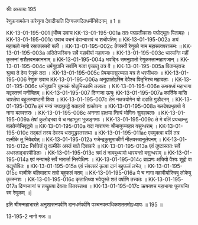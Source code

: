 श्रीः
अध्यायः 195

रेणुकनामकेन करेणुना देवादीन्प्रति दिग्गजगदितधर्मनिवेदनम् ॥ 1 ॥

KK-13-01-195-001	[भीष्म उवाच 
KK-13-01-195-001a	ततः पद्मप्रतीकाशः पद्मोद्भूतः पितामहः ।
KK-13-01-195-001c	उवाच वचनं देवान्वासवं च शचीपतिम् ॥
KK-13-01-195-002a	अयं महाबलो नागो रसातलचरो बली ।
KK-13-01-195-002c	तेजस्वी रेणुको नाम महासत्वपराक्रमः ॥
KK-13-01-195-003a	अतितेजस्विनः सर्वे महावीर्या महागजाः ।
KK-13-01-195-003c	धारयन्ति महीं कृत्स्नां सशैलवनकाननाम् ॥
KK-13-01-195-004a	भवद्भिः समनुज्ञातो रेणुकस्तान्महागजान् ।
KK-13-01-195-004c	धर्मगुह्यानि सर्वाणि गत्वा पृच्छतु तत्र वै ॥
KK-13-01-195-005a	पितामहवचः श्रुत्वा ते देवा रेणुकं तदा ।
KK-13-01-195-005c	प्रेषयामासुरव्यग्रा यत्र ते धरणीधराः ॥
KK-13-01-195-006	रेणुक उवाच 
KK-13-01-195-006a	अनुज्ञातोऽस्मि देवैश्च पितृभिश्च महाबलाः ।
KK-13-01-195-006c	धर्मगुह्यानि युष्माकं श्रोतुमिच्छामि तत्त्वतः ।
KK-13-01-195-006e	कथयध्वं महाभागा यद्वस्तत्त्वं मनीषितम् ॥
KK-13-01-195-007	दिग्गजा ऊचुः 
KK-13-01-195-007a	कार्तिके मासि चाश्लेषा बहुलस्याष्टमी शिवा ।
KK-13-01-195-007c	तेन नक्षत्रयोगेन यो ददाति गुडौदनम् ।
KK-13-01-195-007e	इमं मन्त्रं जपञ्छ्राद्धे यताहारो ह्यकोपनः ॥
KK-13-01-195-008a	बलदेवप्रभृतयो ये नागा बलवत्तराः ।
KK-13-01-195-008c	अनन्ता ह्यक्षया नित्यं भोगिनः सुमहाबलाः ॥
KK-13-01-195-009a	तेषां कुलोद्भवा ये च महाभूता भुजङ्गमाः ।
KK-13-01-195-009c	ते मे बलिं प्रयच्छन्तु बलतेजोभिवृद्धये ॥
KK-13-01-195-010a	यदा नारायणः श्रीमानुज्जहार वसुन्धराम् ।
KK-13-01-195-010c	तद्बलं तस्य देवस्य धरामुद्धरतस्तथा ॥
KK-13-01-195-011ac	एवमुक्त्वा बलिं तत्र वल्मीके तु निवेदयेत् ॥
KK-13-01-195-012a	गजेन्द्रकुसुमाकीर्णं नीलवस्त्रानुलेपनम् ।
KK-13-01-195-012c	निर्वपेत्तं तु वल्मीके अस्तं याते दिवाकरे ॥
KK-13-01-195-013a	एवं तुष्टास्ततः सर्वे अधस्ताद्भारपीडिताः ।
KK-13-01-195-013c	श्रमं तं नावबुध्यामो धारयन्तो वसुन्धराम् ॥
KK-13-01-195-014a	एवं मन्यामहे सर्वे भारार्ता निरपेक्षिणः ।
KK-13-01-195-014c	ब्राह्मणः क्षत्रियो वैश्यः शूद्रो वा यद्युपोषितः ॥
KK-13-01-195-015a	एवं संवत्सरं कृत्वा दानं बहुफलं लभेत् ।
KK-13-01-195-015c	वल्मीके बलिमादाय तन्नो बहुफलं मतम् ॥
KK-13-01-195-016a	ये च नागा महावीर्यास्त्रिषु लोकेषु कृत्स्नशः ।
KK-13-01-195-016c	कृतातिथ्या भवेयुस्ते शतं वर्षाणि तत्त्वतः ॥
KK-13-01-195-017a	दिग्गजानां च तच्छ्रुत्वा देवताः पितरस्तथा ।
KK-13-01-195-017c	ऋषयश्च महाभागाः पूजयन्ति स्म रेणुकम् ॥] 

इति श्रीमन्महाभारते अनुशासनपर्वणि दानधर्मपर्वणि पञ्चनवत्यधिकशततमोऽध्यायः ॥ 195 ॥

13-195-2 नागो गजः ॥

